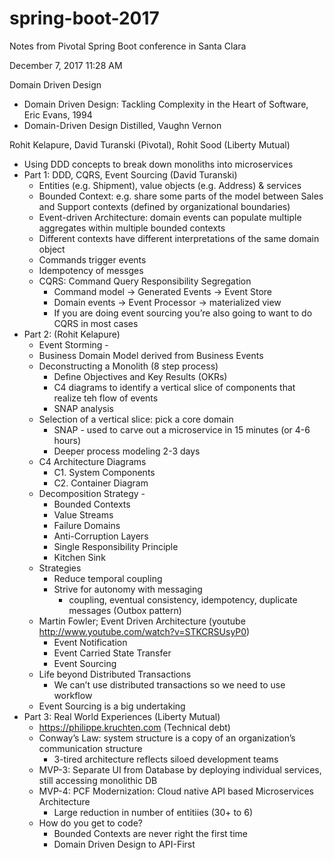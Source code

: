 # spring-boot-2017
Notes from Pivotal Spring Boot conference in Santa Clara

December 7, 2017 11:28 AM

Domain Driven Design
* Domain Driven Design: Tackling Complexity in the Heart of Software, Eric Evans, 1994
* Domain-Driven Design Distilled, Vaughn Vernon

Rohit Kelapure, David Turanski (Pivotal), Rohit Sood (Liberty Mutual)

* Using DDD concepts to break down monoliths into microservices
* Part 1: DDD, CQRS, Event Sourcing (David Turanski)
    * Entities (e.g. Shipment), value objects (e.g. Address) & services
    * Bounded Context: e.g. share some parts of the model between Sales and Support contexts (defined by organizational boundaries)
    * Event-driven Architecture: domain events can populate multiple aggregates within multiple bounded contexts
    * Different contexts have different interpretations of the same domain object
    * Commands trigger events
    * Idempotency of messges
    * CQRS: Command Query Responsibility Segregation
        * Command model -> Generated Events -> Event Store
        * Domain events -> Event Processor -> materialized view
        * If you are doing event sourcing you’re also going to want to do CQRS in most cases
* Part 2:  (Rohit Kelapure)
    * Event Storming -
    * Business Domain Model derived from Business Events
    * Deconstructing a Monolith (8 step process)
        * Define Objectives and Key Results (OKRs)
        * C4 diagrams to identify a vertical slice of components that realize teh flow of events 
        * SNAP analysis
    * Selection of a vertical slice: pick a core domain
        * SNAP - used to carve out a microservice in 15 minutes (or 4-6 hours)
        * Deeper process modeling 2-3 days
    * C4 Architecture Diagrams
        * C1. System Components
        * C2. Container Diagram
    * Decomposition Strategy -
        * Bounded Contexts
        * Value Streams
        * Failure Domains
        * Anti-Corruption Layers
        * Single Responsibility Principle
        * Kitchen Sink
    * Strategies
        * Reduce temporal coupling
        * Strive for autonomy with messaging
            * coupling, eventual consistency, idempotency, duplicate messages (Outbox pattern)
    * Martin Fowler; Event Driven Architecture (youtube http://www.youtube.com/watch?v=STKCRSUsyP0)
        * Event Notification
        * Event Carried State Transfer
        * Event Sourcing
    * Life beyond Distributed Transactions
        * We can’t use distributed transactions so we need to use workflow
    * Event Sourcing is a big undertaking
* Part 3: Real World Experiences (Liberty Mutual)
    * https://philippe.kruchten.com (Technical debt)
    * Conway’s Law: system structure is a copy of an organization’s communication structure
        * 3-tired architecture reflects siloed development teams
    * MVP-3: Separate UI from Database by deploying individual services, still accessing monolithic DB
    * MVP-4: PCF Modernization: Cloud native API based Microservices Architecture
        * Large reduction in number of entitiies (30+ to 6)
    * How do you get to code?
        * Bounded Contexts are never right the first time
        * Domain Driven Design to API-First
